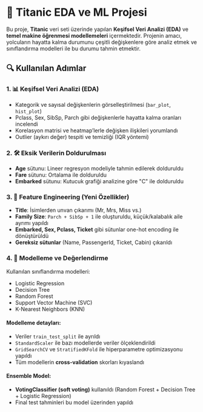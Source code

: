 # 🚢 Titanic EDA ve ML Projesi

Bu proje, **Titanic** veri seti üzerinde yapılan **Keşifsel Veri Analizi (EDA)** ve **temel makine öğrenmesi modellemeleri** içermektedir. Projenin amacı, yolcuların hayatta kalma durumunu çeşitli değişkenlere göre analiz etmek ve sınıflandırma modelleri ile bu durumu tahmin etmektir.

## 🔍 Kullanılan Adımlar

### 1. 📊 Keşifsel Veri Analizi (EDA)
- Kategorik ve sayısal değişkenlerin görselleştirilmesi (`bar_plot`, `hist_plot`)
- Pclass, Sex, SibSp, Parch gibi değişkenlerle hayatta kalma oranları incelendi
- Korelasyon matrisi ve heatmap’lerle değişken ilişkileri yorumlandı
- Outlier (aykırı değer) tespiti ve temizliği (IQR yöntemi)

### 2. 🛠️ Eksik Verilerin Doldurulması
- **Age** sütunu: Lineer regresyon modeliyle tahmin edilerek dolduruldu
- **Fare** sütunu: Ortalama ile dolduruldu
- **Embarked** sütunu: Kutucuk grafiği analizine göre "C" ile dolduruldu

### 3. 🧪 Feature Engineering (Yeni Özellikler)
- **Title**: İsimlerden unvan çıkarımı (Mr, Mrs, Miss vs.)
- **Family Size**: `Parch + SibSp + 1` ile oluşturuldu, küçük/kalabalık aile ayrımı yapıldı
- **Embarked, Sex, Pclass, Ticket** gibi sütunlar one-hot encoding ile dönüştürüldü
- **Gereksiz sütunlar** (Name, PassengerId, Ticket, Cabin) çıkarıldı

### 4. 🧠 Modelleme ve Değerlendirme
Kullanılan sınıflandırma modelleri:
- Logistic Regression
- Decision Tree
- Random Forest
- Support Vector Machine (SVC)
- K-Nearest Neighbors (KNN)

#### Modelleme detayları:
- Veriler `train_test_split` ile ayrıldı
- `StandardScaler` ile bazı modellerde veriler ölçeklendirildi
- `GridSearchCV` ve `StratifiedKFold` ile hiperparametre optimizasyonu yapıldı
- Tüm modellerin **cross-validation** skorları kıyaslandı

#### Ensemble Model:
- **VotingClassifier (soft voting)** kullanıldı (Random Forest + Decision Tree + Logistic Regression)
- Final test tahminleri bu model üzerinden yapıldı

